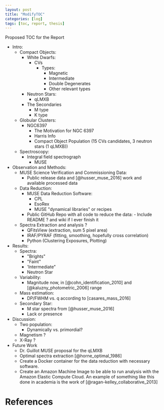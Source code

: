 ```yaml
---
layout: post
title: "ModifyTOC"
categories: [log]
tags: [toc, report, thesis]
---
```


Proposed TOC for the Report

- Intro:
    - Compact Objects:
        - White Dwarfs:
            - CVs
                - Types:
                    - Magnetic
                    - Intermediate
                    - Double Degenerates
                    - Other relevant types
        - Neutron Stars:
            - qLMXB
        - The Secondaries
            - M type
            - K type
    - Globular Clusters:
        - NGC6397
            - The Motivation for NGC 6397 
            - Harris Info
            - Compact Object Population (15 CVs candidates, 3 neutron stars (1 qLMXB))
    - Spectroscopy:
        - Integral field spectrograph
            - MUSE
- Observation and Methods:
    - MUSE Science Verification and Commissioning Data:
        - Public release data and [@husser_muse_2016]  work and available processed data
    - Data Reduction:
        - MUSE Data Reduction Software:
            - CPL
            - EsoRex
            - MUSE "dynamical libraries" or recipes
        - Public GitHub Repo with all code to reduce the data:
               - Include README ? and wiki if I ever finish it
    - Spectra Extraction and analysis ?
        - QFitsView (extraction, sum 5 pixel area)
        - IRAF/PYRAF (fitting, smoothing, hopefully cross correlation)
        - Python (Clustering Exposures, Plotting)
- Results:
    - Spectra:
        - "Brights"
        - "Faint"
        - 'Intermediate"
        - Neutron Star
    - Variability:
        - Magnitude now, in [@cohn_identification_2010] and [@kaluzny_photometric_2006] range
    - Mass estimation:
        - DP/FWHM vs. q according to [casares_mass_2016]
    - Secondary Star:
        - M star spectra from [@husser_muse_2016]
        - Lack or presence
- Discussion:
    - Two population:
        - Dynamically vs. primordial?
    - Magnetism ?
    - X-Ray ?
- Future Work
    - Dr. Guillot MUSE proposal for the qLMXB
    - Optimal spectra extraction [@horne_optimal_1986]
    - Create a Docker container for the data reduction with necessary software. 
    - Create an Amazon Machine Image to be able to run analysis with the Amazon Elastic Compute Cloud. An example of something like this done in academia is the work of [@ragan-kelley_collaborative_2013]

# References
